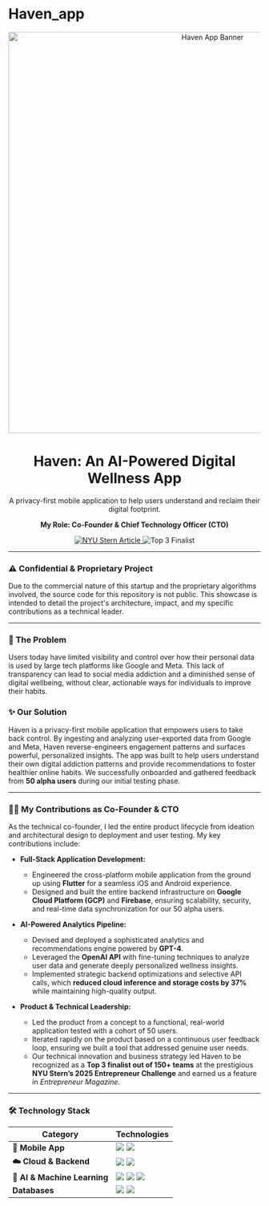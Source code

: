 # Haven_app

<div align="center">
  <img src="[URL_TO_A_LOGO_OR_BANNER_IMAGE_IF_YOU_HAVE_ONE]" alt="Haven App Banner" width="800"/>
  <h1 align="center">Haven: An AI-Powered Digital Wellness App</h1>
  <p align="center">
    A privacy-first mobile application to help users understand and reclaim their digital footprint.
  </p>
  <p align="center">
    <strong>My Role: Co-Founder & Chief Technology Officer (CTO)</strong>
  </p>
</div>

<p align="center">
  <a href="https://nyusternberkleycenter.com/2025/04/taking-control-of-your-digital-footprint-with-haven/" target="_blank">
    <img src="https://img.shields.io/badge/NYU_Stern_Feature-Read_Article-blue?style=for-the-badge" alt="NYU Stern Article"/>
  </a>
  <img src="https://img.shields.io/badge/NYU_Entrepreneur_Challenge-Top_3_Finalist-brightgreen?style=for-the-badge" alt="Top 3 Finalist"/>
</p>

---

### ⚠️ Confidential & Proprietary Project

Due to the commercial nature of this startup and the proprietary algorithms involved, the source code for this repository is not public. This showcase is intended to detail the project's architecture, impact, and my specific contributions as a technical leader.

---

### 🎯 The Problem

Users today have limited visibility and control over how their personal data is used by large tech platforms like Google and Meta. This lack of transparency can lead to social media addiction and a diminished sense of digital wellbeing, without clear, actionable ways for individuals to improve their habits.

### ✨ Our Solution

Haven is a privacy-first mobile application that empowers users to take back control. By ingesting and analyzing user-exported data from Google and Meta, Haven reverse-engineers engagement patterns and surfaces powerful, personalized insights. The app was built to help users understand their own digital addiction patterns and provide recommendations to foster healthier online habits. We successfully onboarded and gathered feedback from **50 alpha users** during our initial testing phase.

---

### 👨‍💻 My Contributions as Co-Founder & CTO

As the technical co-founder, I led the entire product lifecycle from ideation and architectural design to deployment and user testing. My key contributions include:

* **Full-Stack Application Development:**
    * Engineered the cross-platform mobile application from the ground up using **Flutter** for a seamless iOS and Android experience.
    * Designed and built the entire backend infrastructure on **Google Cloud Platform (GCP)** and **Firebase**, ensuring scalability, security, and real-time data synchronization for our 50 alpha users.

* **AI-Powered Analytics Pipeline:**
    * Devised and deployed a sophisticated analytics and recommendations engine powered by **GPT-4**.
    * Leveraged the **OpenAI API** with fine-tuning techniques to analyze user data and generate deeply personalized wellness insights.
    * Implemented strategic backend optimizations and selective API calls, which **reduced cloud inference and storage costs by 37%** while maintaining high-quality output.

* **Product & Technical Leadership:**
    * Led the product from a concept to a functional, real-world application tested with a cohort of 50 users.
    * Iterated rapidly on the product based on a continuous user feedback loop, ensuring we built a tool that addressed genuine user needs.
    * Our technical innovation and business strategy led Haven to be recognized as a **Top 3 finalist out of 150+ teams** at the prestigious **NYU Stern’s 2025 Entrepreneur Challenge** and earned us a feature in *Entrepreneur Magazine*.

---

### 🛠️ Technology Stack

| Category            | Technologies                                                                                                                                                                                                                                                        |
| ------------------- | ------------------------------------------------------------------------------------------------------------------------------------------------------------------------------------------------------------------------------------------------------------------- |
| **📱 Mobile App** | <img src="https://img.shields.io/badge/Flutter-02569B?style=flat&logo=flutter&logoColor=white" /> <img src="https://img.shields.io/badge/Dart-0175C2?style=flat&logo=dart&logoColor=white" />                                                                       |
| **☁️ Cloud & Backend** | <img src="https://img.shields.io/badge/Google_Cloud-4285F4?style=flat&logo=google-cloud&logoColor=white" /> <img src="https://img.shields.io/badge/Firebase-FFCA28?style=flat&logo=firebase&logoColor=black" />                                                    |
| **🤖 AI & Machine Learning** | <img src="https://img.shields.io/badge/Python-3776AB?style=flat&logo=python&logoColor=white" /> <img src="https://img.shields.io/badge/OpenAI_API-412991?style=flat&logo=openai&logoColor=white" /> <img src="https://img.shields.io/badge/GPT--4-74aa9c?style=flat" /> |
| **Databases** | <img src="https://img.shields.io/badge/Firestore-FFCA28?style=flat&logo=firebase&logoColor=black" /> <img src="https://img.shields.io/badge/Google_Cloud_Storage-4285F4?style=flat&logo=google-cloud&logoColor=white" />                                               |
